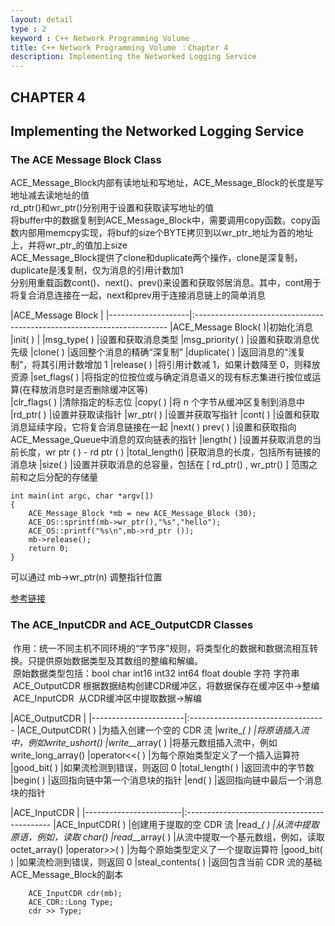 ```yaml
---
layout: detail
type : 2
keyword : C++ Network Programming Volume
title: C++ Network Programming Volume ：Chapter 4
description: Implementing the Networked Logging Service
---
```


## CHAPTER 4
## Implementing the Networked Logging Service


### The ACE Message Block Class 

ACE_Message_Block内部有读地址和写地址，ACE_Message_Block的长度是写地址减去读地址的值  
rd_ptr()和wr_ptr()分别用于设置和获取读写地址的值  
将buffer中的数据复制到ACE_Message_Block中，需要调用copy函数。copy函数内部用memcpy实现，将buf的size个BYTE拷贝到以wr_ptr_地址为首的地址上，并将wr_ptr_的值加上size  
ACE_Message_Block提供了clone和duplicate两个操作，clone是深复制，duplicate是浅复制，仅为消息的引用计数加1  
分别用重载函数cont()、next()、prev()来设置和获取邻居消息。其中，cont用于将复合消息连接在一起，next和prev用于连接消息链上的简单消息  

|ACE_Message Block   |
|--------------------|:-----------------------------------------------------------------------
|ACE_Message Block( )|初始化消息
|init( )             |
|msg_type( )         |设置和获取消息类型
|msg_priority( )     |设置和获取消息优先级
|clone( )            |返回整个消息的精确“深复制”
|duplicate( )        |返回消息的“浅复制”，将其引用计数增加 1
|release( )          |将引用计数减 1，如果计数降至 0，则释放资源
|set_flags( )        |将指定的位按位或与确定消息语义的现有标志集进行按位或运算(在释放消息时是否删除缓冲区等)  
|clr_flags( )        |清除指定的标志位
|copy( )             |将 n 个字节从缓冲区复制到消息中
|rd_ptr( )           |设置并获取读指针
|wr_ptr( )           |设置并获取写指针
|cont( )             |设置和获取消息延续字段，它将复合消息链接在一起
|next( ) prev( )     |设置和获取指向ACE_Message_Queue中消息的双向链表的指针
|length( )           |设置并获取消息的当前长度，wr ptr ( ) - rd ptr ( ) 
|total_length()      |获取消息的长度，包括所有链接的消息块
|size( )             |设置并获取消息的总容量，包括在 [ rd_ptr() , wr_ptr() ] 范围之前和之后分配的存储量

```
int main(int argc, char *argv[])
{
    ACE_Message_Block *mb = new ACE_Message_Block (30);
    ACE_OS::sprintf(mb->wr_ptr(),"%s","hello");
    ACE_OS::printf("%s\n",mb->rd_ptr ());
    mb->release();
    return 0;
}
```

可以通过 mb->wr_ptr(n) 调整指针位置

[参考链接](https://www.cnblogs.com/hgwang/p/5940168.html)


### The ACE_InputCDR and ACE_OutputCDR Classes

 作用：统一不同主机不同环境的“字节序”规则，将类型化的数据和数据流相互转换。只提供原始数据类型及其数组的整编和解编。  
 原始数据类型包括：bool char int16 int32 int64 float double 字符 字符串  
 ACE_OutputCDR 根据数据结构创建CDR缓冲区，将数据保存在缓冲区中->整编  
 ACE_InputCDR  从CDR缓冲区中提取数据->解编  
 
|ACE_OutputCDR          |
|-----------------------|:----------------------------------
|ACE_OutputCDR( )	    |为插入创建一个空的 CDR 流
|write_*( )	            |将原语插入流中，例如write_ushort()
|write_*_array( )	    |将基元数组插入流中，例如write_long_array()
|operator<<( )	        |为每个原始类型定义了一个插入运算符
|good_bit( )	        |如果流检测到错误，则返回 0
|total_length( )	    |返回流中的字节数
|begin( )	            |返回指向链中第一个消息块的指针
|end( )	                |返回指向链中最后一个消息块的指针

|ACE_InputCDR            | 
|------------------------|:--------------------------------------------
|ACE_InputCDR( )         |创建用于提取的空 CDR 流
|read_*( )               |从流中提取原语，例如，读取 char()
|read_*_array( )         |从流中提取一个基元数组，例如，读取 octet_array()
|operator>>( )           |为每个原始类型定义了一个提取运算符
|good_bit( )             |如果流检测到错误，则返回 0
|steal_contents( )       |返回包含当前 CDR 流的基础ACE_Message_Block的副本

```
    ACE_InputCDR cdr(mb);
    ACE_CDR::Long Type;
    cdr >> Type;
```



